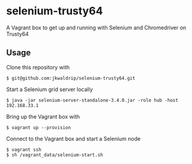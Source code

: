 # selenium-trusty64

A Vagrant box to get up and running with Selenium and Chromedriver on Trusty64

## Usage

Clone this repository with

    $ git@github.com:jkwaldrip/selenium-trusty64.git

Start a Selenium grid server locally

    $ java -jar selenium-server-standalone-3.4.0.jar -role hub -host 192.168.33.1

Bring up the Vagrant box with

    $ vagrant up --provision

Connect to the Vagrant box and start a Selenium node

    $ vagrant ssh
    $ sh /vagrant_data/selenium-start.sh
